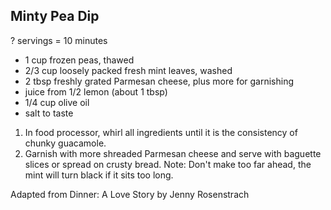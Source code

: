## Minty Pea Dip

? servings = 10 minutes

* 1 cup frozen peas, thawed
* 2/3 cup loosely packed fresh mint leaves, washed
* 2 tbsp freshly grated Parmesan cheese, plus more for garnishing
* juice from 1/2 lemon (about 1 tbsp)
* 1/4 cup olive oil
* salt to taste

1. In food processor, whirl all ingredients until it is the consistency of chunky guacamole.
2. Garnish with more shreaded Parmesan cheese and serve with baguette slices or spread on crusty bread.
Note: Don't make too far ahead, the mint will turn black if it sits too long.

Adapted from Dinner: A Love Story by Jenny Rosenstrach
